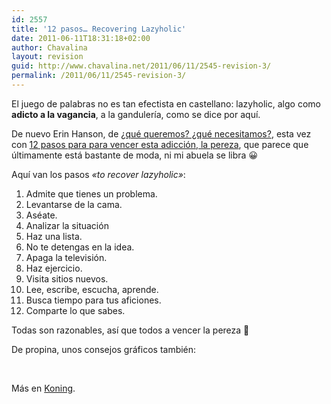 ```yaml
---
id: 2557
title: '12 pasos… Recovering Lazyholic'
date: 2011-06-11T18:31:18+02:00
author: Chavalina
layout: revision
guid: http://www.chavalina.net/2011/06/11/2545-revision-3/
permalink: /2011/06/11/2545-revision-3/
---
```

El juego de palabras no es tan efectista en castellano: lazyholic, algo como **adicto a la vagancia**, a la gandulería, como se dice por aquí.

De nuevo Erin Hanson, de [¿qué queremos? ¿qué necesitamos?](http://www.chavalina.net/2011/06/14/que-queremos-que-necesitamos/), esta vez con <a href="http://recoveringlazyholic.com/12steps.html" target="_blank">12 pasos para para vencer esta adicción, la pereza</a>, que parece que últimamente está bastante de moda, ni mi abuela se libra 😀

Aquí van los pasos _«to recover lazyholic»_:

  1. Admite que tienes un problema.
  2. Levantarse de la cama.
  3. Aséate.
  4. Analizar la situación
  5. Haz una lista.
  6. No te detengas en la idea.
  7. Apaga la televisión.
  8. Haz ejercicio.
  9. Visita sitios nuevos.
 10. Lee, escribe, escucha, aprende.
 11. Busca tiempo para tus aficiones.
 12. Comparte lo que sabes.

Todas son razonables, así que todos a vencer la pereza 🙂

De propina, unos consejos gráficos también:

&nbsp;

Más en <a href="http://koningstuff.tumblr.com/post/5765926865/typeworks-43" target="_blank">Koning</a>.